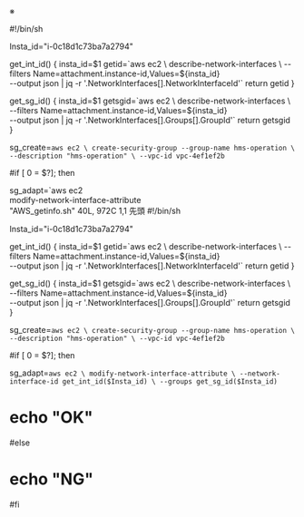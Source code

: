 ※

#!/bin/sh

Insta_id="i-0c18d1c73ba7a2794"

get_int_id() {
         insta_id=$1
         getid=`aws ec2 \
         describe-network-interfaces \
         --filters Name=attachment.instance-id,Values=${insta_id} \
         --output json | jq -r '.NetworkInterfaces[].NetworkInterfaceId'`
         return getid
}

get_sg_id() {
         insta_id=$1
         getsgid=`aws ec2 \
         describe-network-interfaces \
         --filters Name=attachment.instance-id,Values=${insta_id} \
         --output json | jq -r '.NetworkInterfaces[].Groups[].GroupId'`
         return getsgid
}

sg_create=`aws ec2 \
           create-security-group --group-name hms-operation \
           --description "hms-operation" \
           --vpc-id vpc-4ef1ef2b`

#if [ 0 = $?]; then

sg_adapt=`aws ec2 \
          modify-network-interface-attribute \
"AWS_getinfo.sh" 40L, 972C                                                                                                               1,1          先頭
#!/bin/sh

Insta_id="i-0c18d1c73ba7a2794"

get_int_id() {
         insta_id=$1
         getid=`aws ec2 \
         describe-network-interfaces \
         --filters Name=attachment.instance-id,Values=${insta_id} \
         --output json | jq -r '.NetworkInterfaces[].NetworkInterfaceId'`
         return getid
}

get_sg_id() {
         insta_id=$1
         getsgid=`aws ec2 \
         describe-network-interfaces \
         --filters Name=attachment.instance-id,Values=${insta_id} \
         --output json | jq -r '.NetworkInterfaces[].Groups[].GroupId'`
         return getsgid
}

sg_create=`aws ec2 \
           create-security-group --group-name hms-operation \
           --description "hms-operation" \
           --vpc-id vpc-4ef1ef2b`

#if [ 0 = $?]; then

sg_adapt=`aws ec2 \
          modify-network-interface-attribute \
          --network-interface-id get_int_id($Insta_id) \
          --groups get_sg_id($Insta_id)`

#  echo "OK"

#else

#  echo "NG"
#fi

